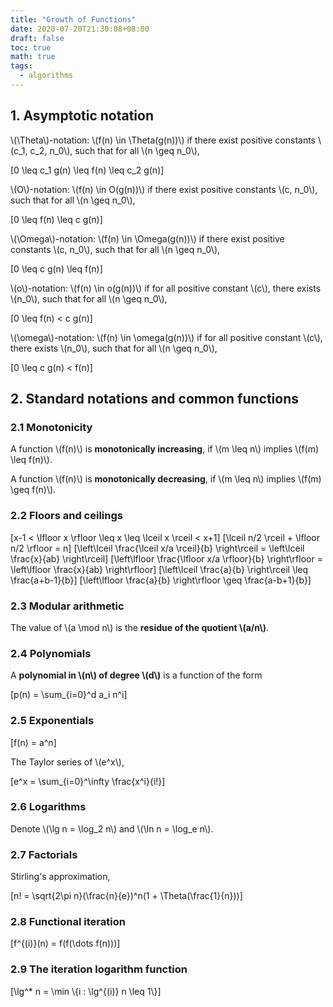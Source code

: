 ```yaml
---
title: "Growth of Functions"
date: 2020-07-20T21:30:08+08:00
draft: false
toc: true
math: true
tags:
  - algorithms
---
```


## 1. Asymptotic notation

\\(\Theta\\)-notation: \\(f(n) \in \Theta(g(n))\\) if there exist positive
constants \\(c_1, c_2, n_0\\), such that for all \\(n \geq n_0\\),

\[0 \leq c_1 g(n) \leq f(n) \leq c_2 g(n)\]

\\(O\\)-notation: \\(f(n) \in O(g(n))\\) if there exist positive constants
\\(c, n_0\\), such that for all \\(n \geq n_0\\),

\[0 \leq f(n) \leq c g(n)\]

\\(\Omega\\)-notation: \\(f(n) \in \Omega(g(n))\\) if there exist positive
constants \\(c, n_0\\), such that for all \\(n \geq n_0\\),

\[0 \leq c g(n) \leq f(n)\]

\\(o\\)-notation: \\(f(n) \in o(g(n))\\) if for all positive constant \\(c\\),
there exists \\(n_0\\), such that for all \\(n \geq n_0\\),

\[0 \leq f(n) < c g(n)\]

\\(\omega\\)-notation: \\(f(n) \in \omega(g(n))\\) if for all positive constant
\\(c\\), there exists \\(n_0\\), such that for all \\(n \geq n_0\\),

\[0 \leq c g(n) < f(n)\]

## 2. Standard notations and common functions

### 2.1 Monotonicity

A function \\(f(n)\\) is **monotonically increasing**,
if \\(m \leq n\\) implies \\(f(m) \leq f(n)\\).

A function \\(f(n)\\) is **monotonically decreasing**,
if \\(m \leq n\\) implies \\(f(m) \geq f(n)\\).

### 2.2 Floors and ceilings

\[x-1 < \lfloor x \rfloor \leq x \leq \lceil x \rceil < x+1\]
\[\lceil n/2 \rceil + \lfloor n/2 \rfloor = n\]
\[\left\lceil \frac{\lceil x/a \rceil}{b} \right\rceil
    = \left\lceil \frac{x}{ab} \right\rceil\]
\[\left\lfloor \frac{\lfloor x/a \rfloor}{b} \right\rfloor
    = \left\lfloor \frac{x}{ab} \right\rfloor\]
\[\left\lceil \frac{a}{b} \right\rceil \leq \frac{a+b-1}{b}\]
\[\left\lfloor \frac{a}{b} \right\rfloor \geq \frac{a-b+1}{b}\]

### 2.3 Modular arithmetic

The value of \\(a \mod n\\) is the **residue of the quotient \\(a/n\\)**.

### 2.4 Polynomials

A **polynomial in \\(n\\) of degree \\(d\\)** is a function of the form

\[p(n) = \sum_{i=0}^d a_i n^i\]

### 2.5 Exponentials

\[f(n) = a^n\]

The Taylor series of \\(e^x\\),

\[e^x = \sum_{i=0}^\infty \frac{x^i}{i!}\]

### 2.6 Logarithms

Denote \\(\lg n = \log_2 n\\) and \\(\ln n = \log_e n\\).

### 2.7 Factorials

Stirling's approximation,

\[n! = \sqrt{2\pi n}(\frac{n}{e})^n(1 + \Theta(\frac{1}{n}))\]

### 2.8 Functional iteration

\[f^{(i)}(n) = f(f(\dots f(n)))\]

### 2.9 The iteration logarithm function

\[\lg^* n = \min \\{i : \lg^{(i)} n \leq 1\\}\]

